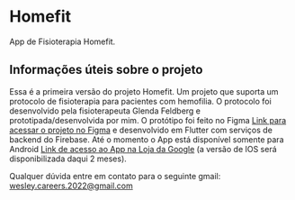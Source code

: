 # Homefit

App de Fisioterapia Homefit.

## Informações úteis sobre o projeto

Essa é a primeira versão do projeto Homefit. Um projeto que suporta um protocolo de fisioterapia para pacientes com hemofilia. O protocolo foi desenvolvido
pela fisioterapeuta Glenda Feldberg e prototipada/desenvolvida por mim. O protótipo foi feito no Figma [Link para acessar o projeto no Figma](https://www.figma.com/proto/oHOR90j1JIs3EOFo4NZ81E/Projeto-Glenda?node-id=1%3A2&viewport=516%2C4%2C0.11&scaling=min-zoom&starting-point-node-id=75%3A3590) e desenvolvido em Flutter com serviços de backend
do Firebase. Até o momento o App está disponível somente para Android [Link de acesso ao App na Loja da Google](https://play.google.com/store/apps/details?id=com.well.homefit) (a versão de IOS será disponibilizada daqui 2 meses).

Qualquer dúvida entre em contato para o seguinte gmail: wesley.careers.2022@gmail.com
